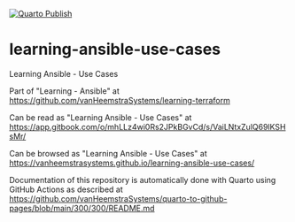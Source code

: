 [![Quarto Publish](https://github.com/vanHeemstraSystems/learning-ansible-use-cases/actions/workflows/publish.yml/badge.svg)](https://github.com/vanHeemstraSystems/learning-ansible-use-cases/actions/workflows/publish.yml)

# learning-ansible-use-cases
Learning Ansible - Use Cases

Part of "Learning - Ansible" at https://github.com/vanHeemstraSystems/learning-terraform

Can be read as "Learning Ansible - Use Cases" at https://app.gitbook.com/o/mhLLz4wi0Rs2JPkBGvCd/s/VaiLNtxZulQ69lKSHsMr/

Can be browsed as "Learning Ansible - Use Cases" at https://vanheemstrasystems.github.io/learning-ansible-use-cases/

Documentation of this repository is automatically done with Quarto using GitHub Actions as described at https://github.com/vanHeemstraSystems/quarto-to-github-pages/blob/main/300/300/README.md